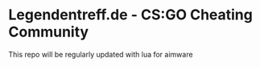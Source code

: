 # Legendentreff.de - CS:GO Cheating Community

This repo will be regularly updated with lua for aimware
